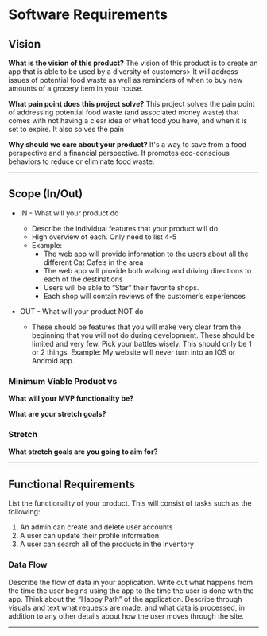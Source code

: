 # Software Requirements
## Vision
**What is the vision of this product?**
The vision of this product is to create an app that is able to be used by a diversity of customers> It will address issues of potential food waste as well as reminders of when to buy new amounts of a grocery item in your house.

**What pain point does this project solve?**
This project solves the pain point of addressing potential food waste (and associated money waste) that comes with not having a clear idea of what food you have, and when it is set to expire. 
It also solves the pain

**Why should we care about your product?**
It's a way to save from a food perspective and a financial perspective. It promotes eco-conscious behaviors to reduce or eliminate food waste.

***
## Scope (In/Out)
- IN - What will your product do
    - Describe the individual features that your product will do.
    - High overview of each. Only need to list 4-5
    - Example:
        - The web app will provide information to the users about all the different Cat Cafe’s in the area
        - The web app will provide both walking and driving directions to each of the destinations
        - Users will be able to “Star” their favorite shops.
        - Each shop will contain reviews of the customer’s experiences

- OUT - What will your product NOT do
    - These should be features that you will make very clear from the beginning that you will not do during development. These should be limited and very few. Pick your battles wisely. This should only be 1 or 2 things. Example: My website will never turn into an IOS or Android app.

### Minimum Viable Product vs
**What will your MVP functionality be?**

**What are your stretch goals?**

### Stretch
**What stretch goals are you going to aim for?**


***
## Functional Requirements
List the functionality of your product. This will consist of tasks such as the following:
1. An admin can create and delete user accounts
2. A user can update their profile information
3. A user can search all of the products in the inventory

### Data Flow
Describe the flow of data in your application. Write out what happens from the time the user begins using the app to the time the user is done with the app. Think about the “Happy Path” of the application. Describe through visuals and text what requests are made, and what data is processed, in addition to any other details about how the user moves through the site.



***